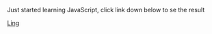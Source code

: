 <p>Just started learning JavaScript, click link down below to se the result</p>
<a href="https://nizamantigores.github.io/Simple-Rock-Papper-Scissors-Game-JavaScript/">Ling</a>
